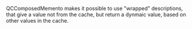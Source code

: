 QCComposedMemento makes it possible to use "wrapped" descriptions, that give a value not from the cache, but return a dynmaic value, based on other values in the cache.